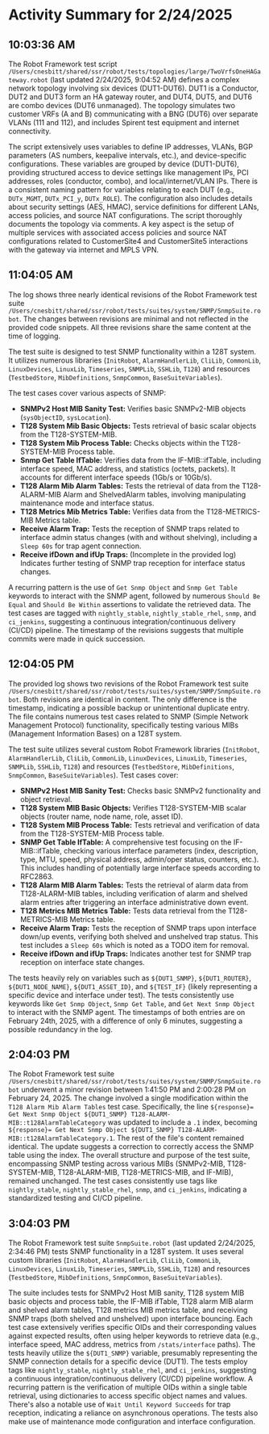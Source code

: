 # Activity Summary for 2/24/2025

## 10:03:36 AM
The Robot Framework test script `/Users/cnesbitt/shared/ssr/robot/tests/topologies/large/TwoVrfsOneHAGateway.robot` (last updated 2/24/2025, 9:04:52 AM) defines a complex network topology involving six devices (DUT1-DUT6).  DUT1 is a Conductor, DUT2 and DUT3 form an HA gateway router, and DUT4, DUT5, and DUT6 are combo devices (DUT6 unmanaged). The topology simulates two customer VRFs (A and B) communicating with a BNG (DUT6) over separate VLANs (111 and 112), and includes Spirent test equipment and internet connectivity.

The script extensively uses variables to define IP addresses, VLANs, BGP parameters (AS numbers, keepalive intervals, etc.), and device-specific configurations.  These variables are grouped by device (DUT1-DUT6), providing structured access to device settings like management IPs, PCI addresses, roles (conductor, combo), and local/internet/VLAN IPs.  There is a consistent naming pattern for variables relating to each DUT (e.g., `DUTx_MGMT`, `DUTx_PCI_y`, `DUTx_ROLE`).  The configuration also includes details about security settings (AES, HMAC), service definitions for different LANs, access policies, and source NAT configurations.  The script thoroughly documents the topology via comments.  A key aspect is the setup of multiple services with associated access policies and source NAT configurations related to CustomerSite4 and CustomerSite5 interactions with the gateway via internet and MPLS VPN.


## 11:04:05 AM
The log shows three nearly identical revisions of the Robot Framework test suite `/Users/cnesbitt/shared/ssr/robot/tests/suites/system/SNMP/SnmpSuite.robot`.  The changes between revisions are minimal and not reflected in the provided code snippets.  All three revisions share the same content at the time of logging.


The test suite is designed to test SNMP functionality within a 128T system. It utilizes numerous libraries (`InitRobot`, `AlarmHandlerLib`, `CliLib`, `CommonLib`, `LinuxDevices`, `LinuxLib`, `Timeseries`, `SNMPLib`, `SSHLib`, `T128`) and resources (`TestbedStore`, `MibDefinitions`, `SnmpCommon`, `BaseSuiteVariables`).


The test cases cover various aspects of SNMP:

* **SNMPv2 Host MIB Sanity Test:** Verifies basic SNMPv2-MIB objects (`sysObjectID`, `sysLocation`).
* **T128 System Mib Basic Objects:**  Tests retrieval of basic scalar objects from the T128-SYSTEM-MIB.
* **T128 System Mib Process Table:** Checks objects within the T128-SYSTEM-MIB Process table.
* **Snmp Get Table IfTable:** Verifies data from the IF-MIB::ifTable, including interface speed, MAC address, and statistics (octets, packets).  It accounts for different interface speeds (1Gb/s or 10Gb/s).
* **T128 Alarm Mib Alarm Tables:**  Tests the retrieval of data from the T128-ALARM-MIB Alarm and ShelvedAlarm tables, involving manipulating maintenance mode and interface status.
* **T128 Metrics Mib Metrics Table:** Verifies data from the T128-METRICS-MIB Metrics table.
* **Receive Alarm Trap:**  Tests the reception of SNMP traps related to interface admin status changes (with and without shelving), including a `Sleep 60s` for trap agent connection.
* **Receive ifDown and ifUp Traps:** (Incomplete in the provided log)  Indicates further testing of SNMP trap reception for interface status changes.


A recurring pattern is the use of `Get Snmp Object` and `Snmp Get Table` keywords to interact with the SNMP agent, followed by numerous `Should Be Equal` and `Should Be Within` assertions to validate the retrieved data.  The test cases are tagged with `nightly_stable`, `nightly_stable_rhel`, `snmp`, and `ci_jenkins`, suggesting a continuous integration/continuous delivery (CI/CD) pipeline.  The timestamp of the revisions suggests that multiple commits were made in quick succession.


## 12:04:05 PM
The provided log shows two revisions of the Robot Framework test suite `/Users/cnesbitt/shared/ssr/robot/tests/suites/system/SNMP/SnmpSuite.robot`.  Both revisions are identical in content. The only difference is the timestamp, indicating a possible backup or unintentional duplicate entry. The file contains numerous test cases related to SNMP (Simple Network Management Protocol) functionality, specifically testing various MIBs (Management Information Bases) on a 128T system.

The test suite utilizes several custom Robot Framework libraries (`InitRobot`, `AlarmHandlerLib`, `CliLib`, `CommonLib`, `LinuxDevices`, `LinuxLib`, `Timeseries`, `SNMPLib`, `SSHLib`, `T128`) and resources (`TestbedStore`, `MibDefinitions`, `SnmpCommon`, `BaseSuiteVariables`).  Test cases cover:

* **SNMPv2 Host MIB Sanity Test:** Checks basic SNMPv2 functionality and object retrieval.
* **T128 System MIB Basic Objects:** Verifies T128-SYSTEM-MIB scalar objects (router name, node name, role, asset ID).
* **T128 System MIB Process Table:** Tests retrieval and verification of data from the T128-SYSTEM-MIB Process table.
* **SNMP Get Table IfTable:**  A comprehensive test focusing on the IF-MIB::ifTable, checking various interface parameters (index, description, type, MTU, speed, physical address, admin/oper status, counters, etc.). This includes handling of potentially large interface speeds according to RFC2863.
* **T128 Alarm MIB Alarm Tables:** Tests the retrieval of alarm data from T128-ALARM-MIB tables, including verification of alarm and shelved alarm entries after triggering an interface administrative down event.
* **T128 Metrics MIB Metrics Table:** Tests data retrieval from the T128-METRICS-MIB Metrics table.
* **Receive Alarm Trap:**  Tests the reception of SNMP traps upon interface down/up events, verifying both shelved and unshelved trap status. This test includes a `Sleep 60s` which is noted as a TODO item for removal.
* **Receive ifDown and ifUp Traps:**  Indicates another test for SNMP trap reception on interface state changes.


The tests heavily rely on variables such as `${DUT1_SNMP}`, `${DUT1_ROUTER}`, `${DUT1_NODE_NAME}`, `${DUT1_ASSET_ID}`, and `${TEST_IF}` (likely representing a specific device and interface under test).  The tests consistently use keywords like `Get Snmp Object`, `Snmp Get Table`, and `Get Next Snmp Object` to interact with the SNMP agent. The timestamps of both entries are on February 24th, 2025, with a difference of only 6 minutes, suggesting a possible redundancy in the log.


## 2:04:03 PM
The Robot Framework test suite `/Users/cnesbitt/shared/ssr/robot/tests/suites/system/SNMP/SnmpSuite.robot` underwent a minor revision between 1:41:50 PM and 2:00:28 PM on February 24, 2025.  The change involved a single modification within the `T128 Alarm Mib Alarm Tables` test case. Specifically, the line  `${response}= Get Next Snmp Object ${DUT1_SNMP} T128-ALARM-MIB::t128AlarmTableCategory` was updated to include a `.1` index, becoming `${response}= Get Next Snmp Object ${DUT1_SNMP} T128-ALARM-MIB::t128AlarmTableCategory.1`.  The rest of the file's content remained identical. The update suggests a correction to correctly access the SNMP table using the index.  The overall structure and purpose of the test suite, encompassing SNMP testing across various MIBs (SNMPv2-MIB, T128-SYSTEM-MIB, T128-ALARM-MIB, T128-METRICS-MIB, and IF-MIB),  remained unchanged.  The test cases consistently use tags like `nightly_stable`, `nightly_stable_rhel`, `snmp`, and `ci_jenkins`, indicating a standardized testing and CI/CD pipeline.


## 3:04:03 PM
The Robot Framework test suite `SnmpSuite.robot` (last updated 2/24/2025, 2:34:46 PM) tests SNMP functionality in a 128T system.  It uses several custom libraries (`InitRobot`, `AlarmHandlerLib`, `CliLib`, `CommonLib`, `LinuxDevices`, `LinuxLib`, `Timeseries`, `SNMPLib`, `SSHLib`, `T128`) and resources (`TestbedStore`, `MibDefinitions`, `SnmpCommon`, `BaseSuiteVariables`).

The suite includes tests for SNMPv2 Host MIB sanity, T128 system MIB basic objects and process table, the IF-MIB ifTable, T128 alarm MIB alarm and shelved alarm tables, T128 metrics MIB metrics table, and receiving SNMP traps (both shelved and unshelved) upon interface bouncing.  Each test case extensively verifies specific OIDs and their corresponding values against expected results, often using helper keywords to retrieve data (e.g., interface speed, MAC address, metrics from `/stats/interface` paths).  The tests heavily utilize the `${DUT1_SNMP}` variable, presumably representing the SNMP connection details for a specific device (DUT1). The tests employ tags like `nightly_stable`, `nightly_stable_rhel`, and `ci_jenkins`, suggesting a continuous integration/continuous delivery (CI/CD) pipeline workflow.  A recurring pattern is the verification of multiple OIDs within a single table retrieval, using dictionaries to access specific object names and values.  There's also a notable use of `Wait Until Keyword Succeeds` for trap reception, indicating a reliance on asynchronous operations. The tests also make use of maintenance mode configuration and interface configuration.

